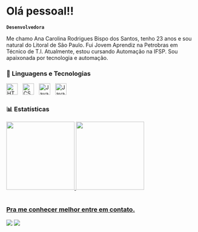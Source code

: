# Olá pessoal!!


**`Desenvolvedora`**

Me chamo Ana Carolina Rodrigues Bispo dos Santos, tenho 23 anos e sou natural do Litoral de São Paulo. 
Fui Jovem Aprendiz na Petrobras em Técnico de T.I. Atualmente, estou cursando Automação na IFSP. Sou apaixonada por tecnologia e automação.

### 🤖 Linguagens e Tecnologias

<img 
    align="left" 
    alt="HTML"
    title="HTML" 
    width="30px" 
    style="padding-right: 10px;" 
    src="https://cdn.jsdelivr.net/gh/devicons/devicon@latest/icons/html5/html5-original.svg" 
/>
<img 
    align="left" 
    alt="CSS" 
    title="CSS"
    width="30px" 
    style="padding-right: 10px;" 
    src="https://cdn.jsdelivr.net/gh/devicons/devicon@latest/icons/css3/css3-original.svg" 
/>
<img 
    align="left" 
    alt="JavaScript" 
    title="JavaScript"
    width="30px" 
    style="padding-right: 10px;" 
    src="https://cdn.jsdelivr.net/gh/devicons/devicon@latest/icons/javascript/javascript-original.svg" 
/>


<img 
    align="left" 
    alt="Java"
    title="Java" 
    width="30px" 
    style="padding-right: 10px;" 
    img src="https://cdn.jsdelivr.net/gh/devicons/devicon@latest/icons/java/java-original.svg" />
          
  
<br/>
<br/>

### 📊 Estatísticas

 <div>
   <a href="https://github.com/Carolrbs">
   <img height="180em" src="https://github-readme-stats.vercel.app/api?username=Carolrbs&show_icons=true&theme=tokyonight&include_all_commits=true&count_private=true"/>
   <img height="180em" src="https://github-readme-stats.vercel.app/api/top-langs/?username=Carolrbs&layout=compact&langs_count=6&theme=tokyonight"/>
</div>
<br>
 
### Pra me conhecer melhor entre em contato.
  <a href = "mailto:carolr.bispo@gmail.com"><img src="https://img.shields.io/badge/-Gmail-%23333?style=for-the-badge&logo=gmail&logoColor=red" target="_blank"></a>
  <a href="https://www.linkedin.com/in/carolrbispo/" target="_blank"><img src="https://img.shields.io/badge/-LinkedIn-%230077B5?style=for-the-badge&logo=linkedin&logoColor=white" target="_blank"></a>
</div>
